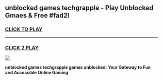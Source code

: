 
## unblocked games techgrapple - Play Unblocked Gmaes & Free #fad2l
<h3>
<a href="https://news.freeplayer.one?title=unblocked_games_techgrapple&ref=03M">CLICK TO PLAY</a></h3>
<hr>

<h3>
<a href="https://news.freeplayer.one?title=unblocked_games_techgrapple&ref=03M">CLICK 2 PLAY</a>
  
</h3>

<a href="https://news.freeplayer.one?title=unblocked_games_techgrapple&ref=03M"><img src="https://clearcache.store/games.png"></a>


**unblocked games techgrapple games unblocked: Your Gateway to Fun and Accessible Online Gaming**
